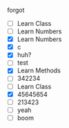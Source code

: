 forgot
- [ ] Learn Class
- [ ] Learn Numbers
- [x] Learn Numbers
- [x] c
- [x] huh?
- [ ] test
- [x] Learn Methods
- [ ] 342234
- [ ] Learn Class
- [x] 45645654
- [ ] 213423
- [ ] yeah
- [ ] boom